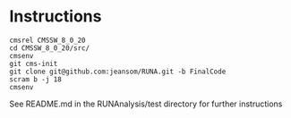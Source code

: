 # Instructions
```
cmsrel CMSSW_8_0_20
cd CMSSW_8_0_20/src/
cmsenv 
git cms-init
git clone git@github.com:jeansom/RUNA.git -b FinalCode
scram b -j 18
cmsenv
```
See README.md in the RUNAnalysis/test directory for further instructions
